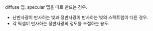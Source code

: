 



diffuse 맵, specular 맵을 따로 만드는 경우.

- 난반사광이 반사하는 빛과 정반사광이 반사하는 빛의 스펙트럼이 다른 경우.
- 각 픽셀이 반사하는 정반사광의 정도를 조절하는 용도.
